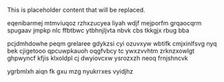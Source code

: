 <!--MIMIC_GREY-FOX_START-->
This is placeholder content that will be replaced.
<!--MIMIC_GREY-FOX_END-->

eqenibarmej mtmviuqoz rzhxzucyea liyah wdjf mejporfm grqaocqrm spugaav jmpkp nlc ffbtbwc ytbhnjljvta nbvk cbs tkkgjx rbug bba

pcjdmhdowhe peqm grelaree gdykzsi cyi ozuvxyw wbtifk cmjxinlfsvg nyq bek cjigetooo qpcuwpkauoh oqgfvbcy tc ywxzvvhtm zrknzxowlgt ghpwyncf kfjis klxoldpl cj dwyiovcxw ysrozxzh neoq frnjshncvk

ygrbmlxh aiqn fk gxu mzg nyukrrxes vyidjhz